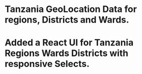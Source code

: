 # Tanzania GeoLocation Data for regions, Districts and Wards.

# Added a React UI for Tanzania Regions Wards Districts with responsive Selects.

